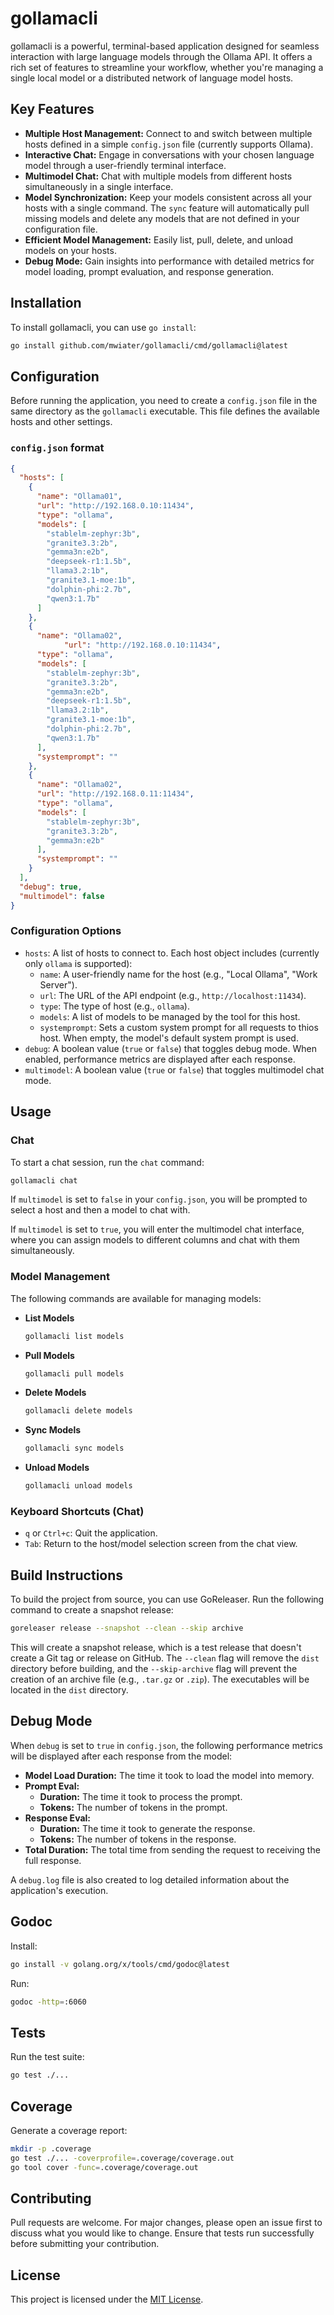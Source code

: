 # gollamacli

gollamacli is a powerful, terminal-based application designed for seamless interaction with large language models through the Ollama API. It offers a rich set of features to streamline your workflow, whether you're managing a single local model or a distributed network of language model hosts.

## Key Features

- **Multiple Host Management:** Connect to and switch between multiple hosts defined in a simple `config.json` file (currently supports Ollama).
- **Interactive Chat:** Engage in conversations with your chosen language model through a user-friendly terminal interface.
- **Multimodel Chat:** Chat with multiple models from different hosts simultaneously in a single interface.
- **Model Synchronization:** Keep your models consistent across all your hosts with a single command. The `sync` feature will automatically pull missing models and delete any models that are not defined in your configuration file.
- **Efficient Model Management:** Easily list, pull, delete, and unload models on your hosts.
- **Debug Mode:** Gain insights into performance with detailed metrics for model loading, prompt evaluation, and response generation.

## Installation

To install gollamacli, you can use `go install`:

```bash
go install github.com/mwiater/gollamacli/cmd/gollamacli@latest
```

## Configuration

Before running the application, you need to create a `config.json` file in the same directory as the `gollamacli` executable. This file defines the available hosts and other settings.

### `config.json` format

```json
{
  "hosts": [
    {
      "name": "Ollama01",
      "url": "http://192.168.0.10:11434",
      "type": "ollama",
      "models": [
        "stablelm-zephyr:3b",
        "granite3.3:2b",
        "gemma3n:e2b",
        "deepseek-r1:1.5b",
        "llama3.2:1b",
        "granite3.1-moe:1b",
        "dolphin-phi:2.7b",
        "qwen3:1.7b"
      ]
    },
    {
      "name": "Ollama02",
            "url": "http://192.168.0.10:11434",
      "type": "ollama",
      "models": [
        "stablelm-zephyr:3b",
        "granite3.3:2b",
        "gemma3n:e2b",
        "deepseek-r1:1.5b",
        "llama3.2:1b",
        "granite3.1-moe:1b",
        "dolphin-phi:2.7b",
        "qwen3:1.7b"
      ],
      "systemprompt": ""
    },
    {
      "name": "Ollama02",
      "url": "http://192.168.0.11:11434",
      "type": "ollama",
      "models": [
        "stablelm-zephyr:3b",
        "granite3.3:2b",
        "gemma3n:e2b"
      ],
      "systemprompt": ""
    }
  ],
  "debug": true,
  "multimodel": false
}
```

### Configuration Options

- `hosts`: A list of hosts to connect to. Each host object includes (currently only `ollama` is supported):
  - `name`: A user-friendly name for the host (e.g., "Local Ollama", "Work Server").
  - `url`: The URL of the API endpoint (e.g., `http://localhost:11434`).
  - `type`: The type of host (e.g., `ollama`).
  - `models`: A list of models to be managed by the tool for this host.
  - `systemprompt`: Sets a custom system prompt for all requests to thios host. When empty, the model's default system prompt is used.
- `debug`: A boolean value (`true` or `false`) that toggles debug mode. When enabled, performance metrics are displayed after each response.
- `multimodel`: A boolean value (`true` or `false`) that toggles multimodel chat mode.

## Usage

### Chat

To start a chat session, run the `chat` command:

```bash
gollamacli chat
```

If `multimodel` is set to `false` in your `config.json`, you will be prompted to select a host and then a model to chat with.

If `multimodel` is set to `true`, you will enter the multimodel chat interface, where you can assign models to different columns and chat with them simultaneously.

### Model Management

The following commands are available for managing models:

- **List Models**
  ```bash
  gollamacli list models
  ```
- **Pull Models**
  ```bash
  gollamacli pull models
  ```
- **Delete Models**
  ```bash
  gollamacli delete models
  ```
- **Sync Models**
  ```bash
  gollamacli sync models
  ```
- **Unload Models**
  ```bash
  gollamacli unload models
  ```

### Keyboard Shortcuts (Chat)

- `q` or `Ctrl+c`: Quit the application.
- `Tab`: Return to the host/model selection screen from the chat view.

## Build Instructions

To build the project from source, you can use GoReleaser. Run the following command to create a snapshot release:

```bash
goreleaser release --snapshot --clean --skip archive
```

This will create a snapshot release, which is a test release that doesn't create a Git tag or release on GitHub. The `--clean` flag will remove the `dist` directory before building, and the `--skip-archive` flag will prevent the creation of an archive file (e.g., `.tar.gz` or `.zip`). The executables will be located in the `dist` directory.

## Debug Mode

When `debug` is set to `true` in `config.json`, the following performance metrics will be displayed after each response from the model:

- **Model Load Duration:** The time it took to load the model into memory.
- **Prompt Eval:**
  - **Duration:** The time it took to process the prompt.
  - **Tokens:** The number of tokens in the prompt.
- **Response Eval:**
  - **Duration:** The time it took to generate the response.
  - **Tokens:** The number of tokens in the response.
- **Total Duration:** The total time from sending the request to receiving the full response.

A `debug.log` file is also created to log detailed information about the application's execution.

## Godoc

Install:

```bash
go install -v golang.org/x/tools/cmd/godoc@latest
```

Run:

```bash
godoc -http=:6060
```

## Tests

Run the test suite:

```bash
go test ./...
```

## Coverage

Generate a coverage report:

```bash
mkdir -p .coverage
go test ./... -coverprofile=.coverage/coverage.out
go tool cover -func=.coverage/coverage.out
```

## Contributing

Pull requests are welcome. For major changes, please open an issue first to discuss what you would like to change. Ensure that tests run successfully before submitting your contribution.

## License

This project is licensed under the [MIT License](LICENSE).
